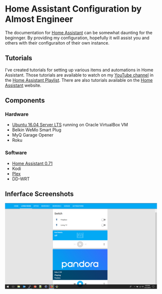 # Home Assistant Configuration by Almost Engineer
The documentation for [Home Assistant](https://home-assistant.io) can be somewhat daunting 
for the beginnger. By providing my
configuration, hopefully it will assist you and others with their configuraiton of their own instance.

## Tutorials
I've created tutorials for setting up various items and automations in Home Assistant. 
Those tutorials are available to watch on my 
[YouTube channel](https://www.youtube.com/channel/UC4HCouBLtXD1j1U_17aBqig) in the 
[Home Assistant Playlist](https://www.youtube.com/playlist?list=PLaAJ0fv0d9WMOGZmLnghrG321kVueGfuL). 
There are also
tutorials available on the [Home Assistant](https://home-assistant.io) website.

## Components

### Hardware
* [Ubuntu 16.04 Server LTS](http://www.ubuntu.com) running on Oracle VirtualBox VM
* Belkin WeMo Smart Plug
* MyQ Garage Opener
* Roku 

### Software
* [Home Assistant 0.71](https://www.home-assistant.io)
* Kodi
* [Plex](https://www.plex.tv)
* DD-WRT

## Inferface Screenshots
![UI](screenshots/living_room.png)

